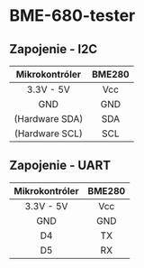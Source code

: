 # BME-680-tester
## Zapojenie - I2C

Mikrokontróler|BME280
:----------: | :----------:
3.3V - 5V|Vcc
GND|GND
(Hardware SDA)|SDA
(Hardware SCL)|SCL

## Zapojenie - UART

Mikrokontróler|BME280
:----------: | :----------:
3.3V - 5V|Vcc
GND|GND
D4|TX
D5|RX
